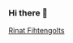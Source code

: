 ### Hi there 👋

<div class="badge-base LI-profile-badge" data-locale="ru_RU" data-size="medium" data-theme="dark" data-type="VERTICAL" data-vanity="rfihtengolts" data-version="v1"><a class="badge-base__link LI-simple-link" href="https://ae.linkedin.com/in/rfihtengolts?trk=profile-badge">Rinat Fihtengolts</a></div>
